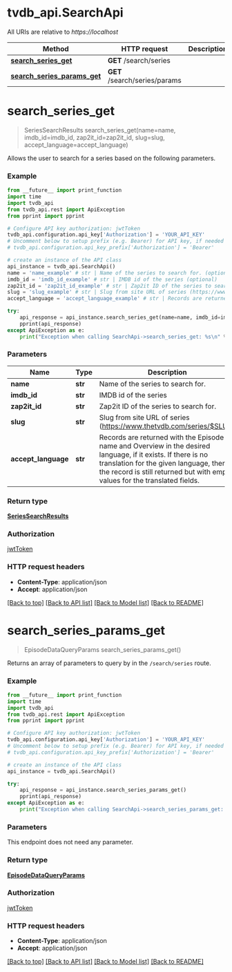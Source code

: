 # tvdb_api.SearchApi

All URIs are relative to *https://localhost*

Method | HTTP request | Description
------------- | ------------- | -------------
[**search_series_get**](SearchApi.md#search_series_get) | **GET** /search/series | 
[**search_series_params_get**](SearchApi.md#search_series_params_get) | **GET** /search/series/params | 


# **search_series_get**
> SeriesSearchResults search_series_get(name=name, imdb_id=imdb_id, zap2it_id=zap2it_id, slug=slug, accept_language=accept_language)



Allows the user to search for a series based on the following parameters.

### Example 
```python
from __future__ import print_function
import time
import tvdb_api
from tvdb_api.rest import ApiException
from pprint import pprint

# Configure API key authorization: jwtToken
tvdb_api.configuration.api_key['Authorization'] = 'YOUR_API_KEY'
# Uncomment below to setup prefix (e.g. Bearer) for API key, if needed
# tvdb_api.configuration.api_key_prefix['Authorization'] = 'Bearer'

# create an instance of the API class
api_instance = tvdb_api.SearchApi()
name = 'name_example' # str | Name of the series to search for. (optional)
imdb_id = 'imdb_id_example' # str | IMDB id of the series (optional)
zap2it_id = 'zap2it_id_example' # str | Zap2it ID of the series to search for. (optional)
slug = 'slug_example' # str | Slug from site URL of series (https://www.thetvdb.com/series/$SLUG) (optional)
accept_language = 'accept_language_example' # str | Records are returned with the Episode name and Overview in the desired language, if it exists. If there is no translation for the given language, then the record is still returned but with empty values for the translated fields. (optional)

try: 
    api_response = api_instance.search_series_get(name=name, imdb_id=imdb_id, zap2it_id=zap2it_id, slug=slug, accept_language=accept_language)
    pprint(api_response)
except ApiException as e:
    print("Exception when calling SearchApi->search_series_get: %s\n" % e)
```

### Parameters

Name | Type | Description  | Notes
------------- | ------------- | ------------- | -------------
 **name** | **str**| Name of the series to search for. | [optional] 
 **imdb_id** | **str**| IMDB id of the series | [optional] 
 **zap2it_id** | **str**| Zap2it ID of the series to search for. | [optional] 
 **slug** | **str**| Slug from site URL of series (https://www.thetvdb.com/series/$SLUG) | [optional] 
 **accept_language** | **str**| Records are returned with the Episode name and Overview in the desired language, if it exists. If there is no translation for the given language, then the record is still returned but with empty values for the translated fields. | [optional] 

### Return type

[**SeriesSearchResults**](SeriesSearchResults.md)

### Authorization

[jwtToken](../README.md#jwtToken)

### HTTP request headers

 - **Content-Type**: application/json
 - **Accept**: application/json

[[Back to top]](#) [[Back to API list]](../README.md#documentation-for-api-endpoints) [[Back to Model list]](../README.md#documentation-for-models) [[Back to README]](../README.md)

# **search_series_params_get**
> EpisodeDataQueryParams search_series_params_get()



Returns an array of parameters to query by in the `/search/series` route.

### Example 
```python
from __future__ import print_function
import time
import tvdb_api
from tvdb_api.rest import ApiException
from pprint import pprint

# Configure API key authorization: jwtToken
tvdb_api.configuration.api_key['Authorization'] = 'YOUR_API_KEY'
# Uncomment below to setup prefix (e.g. Bearer) for API key, if needed
# tvdb_api.configuration.api_key_prefix['Authorization'] = 'Bearer'

# create an instance of the API class
api_instance = tvdb_api.SearchApi()

try: 
    api_response = api_instance.search_series_params_get()
    pprint(api_response)
except ApiException as e:
    print("Exception when calling SearchApi->search_series_params_get: %s\n" % e)
```

### Parameters
This endpoint does not need any parameter.

### Return type

[**EpisodeDataQueryParams**](EpisodeDataQueryParams.md)

### Authorization

[jwtToken](../README.md#jwtToken)

### HTTP request headers

 - **Content-Type**: application/json
 - **Accept**: application/json

[[Back to top]](#) [[Back to API list]](../README.md#documentation-for-api-endpoints) [[Back to Model list]](../README.md#documentation-for-models) [[Back to README]](../README.md)

